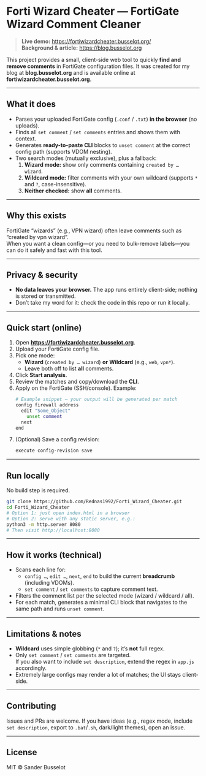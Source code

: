 # Forti Wizard Cheater — FortiGate Wizard Comment Cleaner

> **Live demo:** https://fortiwizardcheater.busselot.org/  
> **Background & article:** https://blog.busselot.org

This project provides a small, client-side web tool to quickly **find and remove comments** in FortiGate configuration files. It was created for my blog at **blog.busselot.org** and is available online at **fortiwizardcheater.busselot.org**.

---

## What it does

- Parses your uploaded FortiGate config (`.conf` / `.txt`) **in the browser** (no uploads).
- Finds all `set comment` / `set comments` entries and shows them with context.
- Generates **ready-to-paste CLI** blocks to `unset comment` at the correct config path (supports VDOM nesting).
- Two search modes (mutually exclusive), plus a fallback:
  1. **Wizard mode:** show only comments containing `created by … wizard`.
  2. **Wildcard mode:** filter comments with your own wildcard (supports `*` and `?`, case-insensitive).
  3. **Neither checked:** show **all** comments.

---

## Why this exists

FortiGate “wizards” (e.g., VPN wizard) often leave comments such as “created by vpn wizard”.  
When you want a clean config—or you need to bulk-remove labels—you can do it safely and fast with this tool.

---

## Privacy & security

- **No data leaves your browser.** The app runs entirely client-side; nothing is stored or transmitted.
- Don’t take my word for it: check the code in this repo or run it locally.

---

## Quick start (online)

1. Open **https://fortiwizardcheater.busselot.org**.  
2. Upload your FortiGate config file.
3. Pick one mode:  
   - **Wizard** (`created by … wizard`) **or** **Wildcard** (e.g., `web`, `vpn*`).  
   - Leave both off to list **all** comments.
4. Click **Start analysis**.
5. Review the matches and copy/download the **CLI**.
6. Apply on the FortiGate (SSH/console). Example:
   ```bash
   # Example snippet — your output will be generated per match
   config firewall address
     edit "Some_Object"
       unset comment
     next
   end
   ```
7. (Optional) Save a config revision:
   ```bash
   execute config-revision save
   ```

---

## Run locally

No build step is required.

```bash
git clone https://github.com/Rednas1992/Forti_Wizard_Cheater.git
cd Forti_Wizard_Cheater
# Option 1: just open index.html in a browser
# Option 2: serve with any static server, e.g.:
python3 -m http.server 8080
# Then visit http://localhost:8080
```

---

## How it works (technical)

- Scans each line for:
  - `config …`, `edit …`, `next`, `end` to build the current **breadcrumb** (including VDOMs).
  - `set comment` / `set comments` to capture comment text.
- Filters the comment list per the selected mode (wizard / wildcard / all).
- For each match, generates a minimal CLI block that navigates to the same path and runs `unset comment`.

---

## Limitations & notes

- **Wildcard** uses simple globbing (`*` and `?`); it’s **not** full regex.
- Only `set comment` / `set comments` are targeted.  
  If you also want to include `set description`, extend the regex in `app.js` accordingly.
- Extremely large configs may render a lot of matches; the UI stays client-side.

---

## Contributing

Issues and PRs are welcome. If you have ideas (e.g., regex mode, include `set description`, export to `.bat`/`.sh`, dark/light themes), open an issue.

---

## License

MIT © Sander Busselot
